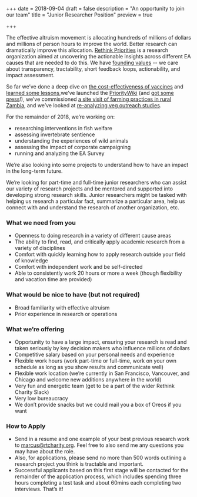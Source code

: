 +++
date = 2018-09-04
draft = false
description = "An opportunity to join our team"
title = "Junior Researcher Position"
preview = true

+++


The effective altruism movement is allocating hundreds of millions of dollars and millions of person hours to improve the world. Better research can dramatically improve this allocation. [Rethink Priorities](http://rethinkpriorities.org/) is a research organization aimed at uncovering the actionable insights across different EA causes that are needed to do this. We have [founding values](http://effective-altruism.com/ea/1ld/announcing_rethink_priorities/) -- we care about transparency, tractability, short feedback loops, actionability, and impact assessment.



So far we’ve done a deep dive on [the cost-effectiveness of vaccines](http://effective-altruism.com/ea/1o6/what_is_the_costeffectiveness_of_researching/) and [learned some lessons](http://effective-altruism.com/ea/1pk/lessons_for_estimating_costeffectiveness_of/),we’ve launched the [PriorityWiki](http://effective-altruism.com/ea/1q6/announcing_prioritywiki_a_cause_prioritization/) (and [got some press](https://www.fastcompany.com/90209551/this-website-works-to-decide-which-global-issues-need-fixing-first)!), we’ve commissioned [a site visit of farming practices in rural Zambia](http://effective-altruism.com/ea/1kz/what_is_animal_farming_in_rural_zambia_like_a/), and we’ve looked at [re-analyzing veg outreach studies](http://effective-altruism.com/ea/1pn/animal_equality_showed_that_advocating_for_diet/).



For the remainder of 2018, we’re working on:

*   researching interventions in fish welfare
*   assessing invertebrate sentience
*   understanding the experiences of wild animals
*   assessing the impact of corporate campaigning
*   running and analyzing the EA Survey



We’re also looking into some projects to understand how to have an impact in the long-term future.

We’re looking for part-time and full-time junior researchers who can assist our variety of research projects and be mentored and supported into developing strong research skills. Junior researchers might be tasked with helping us research a particular fact, summarize a particular area, help us connect with and understand the research of another organization, etc.


### What we need from you

* Openness to doing research in a variety of different cause areas
* The ability to find, read, and critically apply academic research from a variety of disciplines
* Comfort with quickly learning how to apply research outside your field of knowledge
* Comfort with independent work and be self-directed
* Able to consistently work 20 hours or more a week (though flexibility and vacation time are provided)


### What would be nice to have (but not required)

*   Broad familiarity with effective altruism
*   Prior experience in research or operations



### What we’re offering
*   Opportunity to have a large impact, ensuring your research is read and taken seriously by key decision makers who influence millions of dollars
*   Competitive salary based on your personal needs and experience
*   Flexible work hours (work part-time or full-time, work on your own schedule as long as you show results and communicate well)
*   Flexible work location (we’re currently in San Francisco, Vancouver, and Chicago and welcome new additions anywhere in the world)
*   Very fun and energetic team (get to be a part of the wider Rethink Charity Slack)
*   Very low bureaucracy
*   We don’t provide snacks but we could mail you a box of Oreos if you want



### How to Apply

*   Send in a resume and one example of your best previous research work to [marcus@rtcharity.org](mailto:marcus@rtcharity.org). Feel free to also send me any questions you may have about the role.
*   Also, for applications, please send no more than 500 words outlining a research project you think is tractable and important.
*   Successful applicants based on this first stage will be contacted for the remainder of the application process, which includes spending three hours completing a test task and about 60mins each completing two interviews. That’s it!